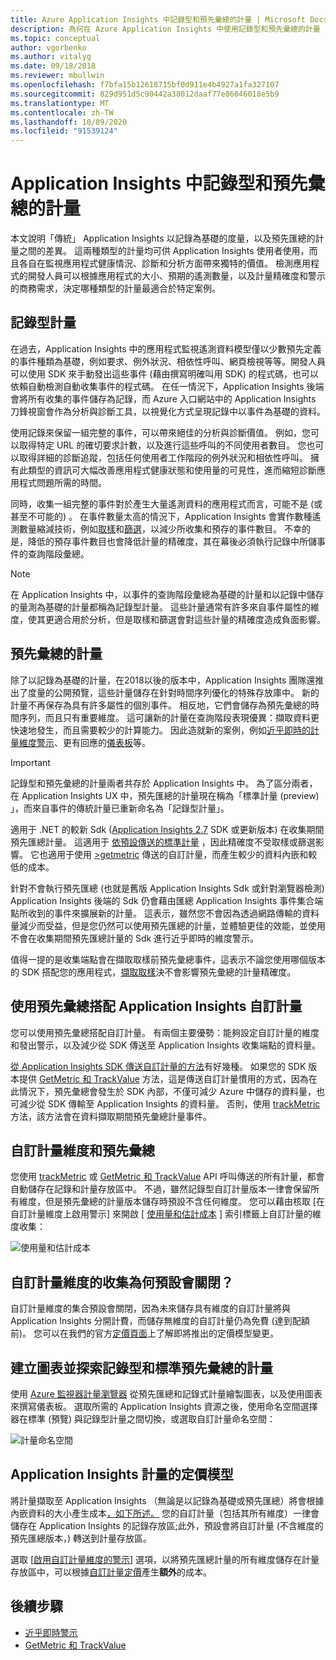```yaml
---
title: Azure Application Insights 中記錄型和預先彙總的計量 | Microsoft Docs
description: 為何在 Azure Application Insights 中使用記錄型和預先彙總的計量
ms.topic: conceptual
author: vgorbenko
ms.author: vitalyg
ms.date: 09/18/2018
ms.reviewer: mbullwin
ms.openlocfilehash: f7bfa15b12618715bf0d911e4b4927a1fa327107
ms.sourcegitcommit: 829d951d5c90442a38012daaf77e86046018e5b9
ms.translationtype: MT
ms.contentlocale: zh-TW
ms.lasthandoff: 10/09/2020
ms.locfileid: "91539124"
---
```

# <a name="log-based-and-pre-aggregated-metrics-in-application-insights"></a>Application Insights 中記錄型和預先彙總的計量

本文說明「傳統」 Application Insights 以記錄為基礎的度量，以及預先匯總的計量之間的差異。 這兩種類型的計量均可供 Application Insights 使用者使用，而且各自在監視應用程式健康情況、診斷和分析方面帶來獨特的價值。 檢測應用程式的開發人員可以根據應用程式的大小、預期的遙測數量，以及計量精確度和警示的商務需求，決定哪種類型的計量最適合於特定案例。

## <a name="log-based-metrics"></a>記錄型計量

在過去，Application Insights 中的應用程式監視遙測資料模型僅以少數預先定義的事件種類為基礎，例如要求、例外狀況、相依性呼叫、網頁檢視等等。開發人員可以使用 SDK 來手動發出這些事件 (藉由撰寫明確叫用 SDK) 的程式碼，也可以依賴自動檢測自動收集事件的程式碼。 在任一情況下，Application Insights 後端會將所有收集的事件儲存為記錄，而 Azure 入口網站中的 Application Insights 刀鋒視窗會作為分析與診斷工具，以視覺化方式呈現記錄中以事件為基礎的資料。

使用記錄來保留一組完整的事件，可以帶來絕佳的分析與診斷價值。 例如，您可以取得特定 URL 的確切要求計數，以及進行這些呼叫的不同使用者數目。 您也可以取得詳細的診斷追蹤，包括任何使用者工作階段的例外狀況和相依性呼叫。 擁有此類型的資訊可大幅改善應用程式健康狀態和使用量的可見性，進而縮短診斷應用程式問題所需的時間。

同時，收集一組完整的事件對於產生大量遙測資料的應用程式而言，可能不是 (或甚至不可能的) 。 在事件數量太高的情況下，Application Insights 會實作數種遙測數量縮減技術，例如[取樣](./sampling.md)和[篩選](./api-filtering-sampling.md)，以減少所收集和預存的事件數目。 不幸的是，降低的預存事件數目也會降低計量的精確度，其在幕後必須執行記錄中所儲事件的查詢階段彙總。

> [!NOTE]
> 在 Application Insights 中，以事件的查詢階段彙總為基礎的計量和以記錄中儲存的量測為基礎的計量都稱為記錄型計量。 這些計量通常有許多來自事件屬性的維度，使其更適合用於分析，但是取樣和篩選會對這些計量的精確度造成負面影響。

## <a name="pre-aggregated-metrics"></a>預先彙總的計量

除了以記錄為基礎的計量，在2018以後的版本中，Application Insights 團隊還推出了度量的公開預覽，這些計量儲存在針對時間序列優化的特殊存放庫中。 新的計量不再保存為具有許多屬性的個別事件。 相反地，它們會儲存為預先彙總的時間序列，而且只有重要維度。 這可讓新的計量在查詢階段表現優異：擷取資料更快速地發生，而且需要較少的計算能力。 因此造就新的案例，例如[近乎即時的計量維度警示](../platform/alerts-metric-near-real-time.md)、更有回應的[儀表板](./overview-dashboard.md)等。

> [!IMPORTANT]
> 記錄型和預先彙總的計量兩者共存於 Application Insights 中。 為了區分兩者，在 Application Insights UX 中，預先匯總的計量現在稱為「標準計量 (preview) 」，而來自事件的傳統計量已重新命名為「記錄型計量」。

適用于 .NET 的較新 Sdk ([Application Insights 2.7](https://www.nuget.org/packages/Microsoft.ApplicationInsights/2.7.2) SDK 或更新版本) 在收集期間預先匯總計量。 這適用于  [依預設傳送的標準計量](../platform/metrics-supported.md#microsoftinsightscomponents) ，因此精確度不受取樣或篩選影響。 它也適用于使用 [>getmetric](./api-custom-events-metrics.md#getmetric) 傳送的自訂計量，而產生較少的資料內嵌和較低的成本。

針對不會執行預先匯總 (也就是舊版 Application Insights Sdk 或針對瀏覽器檢測) Application Insights 後端的 Sdk 仍會藉由匯總 Application Insights 事件集合端點所收到的事件來擴展新的計量。 這表示，雖然您不會因為透過網路傳輸的資料量減少而受益，但是您仍然可以使用預先匯總的計量，並體驗更佳的效能，並使用不會在收集期間預先匯總計量的 Sdk 進行近乎即時的維度警示。

值得一提的是收集端點會在擷取取樣前預先彙總事件，這表示不論您使用哪個版本的 SDK 搭配您的應用程式，[擷取取樣](./sampling.md)決不會影響預先彙總的計量精確度。  

## <a name="using-pre-aggregation-with-application-insights-custom-metrics"></a>使用預先彙總搭配 Application Insights 自訂計量

您可以使用預先彙總搭配自訂計量。 有兩個主要優勢：能夠設定自訂計量的維度和發出警示，以及減少從 SDK 傳送至 Application Insights 收集端點的資料量。

[從 Application Insights SDK 傳送自訂計量的方法](./api-custom-events-metrics.md)有好幾種。 如果您的 SDK 版本提供 [GetMetric 和 TrackValue](./api-custom-events-metrics.md#getmetric) 方法，這是傳送自訂計量慣用的方式，因為在此情況下，預先彙總會發生於 SDK 內部，不僅可減少 Azure 中儲存的資料量，也可減少從 SDK 傳輸至 Application Insights 的資料量。 否則，使用 [trackMetric](./api-custom-events-metrics.md#trackmetric) 方法，該方法會在資料擷取期間預先彙總計量事件。

## <a name="custom-metrics-dimensions-and-pre-aggregation"></a>自訂計量維度和預先彙總

您使用 [trackMetric](./api-custom-events-metrics.md#trackmetric) 或 [GetMetric 和 TrackValue](./api-custom-events-metrics.md#getmetric) API 呼叫傳送的所有計量，都會自動儲存在記錄和計量存放區中。 不過，雖然記錄型自訂計量版本一律會保留所有維度，但是預先彙總的計量版本儲存時預設不含任何維度。 您可以藉由核取 [在自訂計量維度上啟用警示] 來開啟 [ [使用量和估計成本](./pricing.md) ] 索引標籤上自訂計量的維度收集： 

![使用量和估計成本](./media/pre-aggregated-metrics-log-metrics/001-cost.png)

## <a name="why-is-collection-of-custom-metrics-dimensions-turned-off-by-default"></a>自訂計量維度的收集為何預設會關閉？

自訂計量維度的集合預設會關閉，因為未來儲存具有維度的自訂計量將與 Application Insights 分開計費，而儲存無維度的自訂計量仍為免費 (達到配額前)。 您可以在我們的官方[定價頁面](https://azure.microsoft.com/pricing/details/monitor/)上了解即將推出的定價模型變更。

## <a name="creating-charts-and-exploring-log-based-and-standard-pre-aggregated-metrics"></a>建立圖表並探索記錄型和標準預先彙總的計量

使用 [Azure 監視器計量瀏覽器](../platform/metrics-getting-started.md) 從預先匯總和記錄式計量繪製圖表，以及使用圖表來撰寫儀表板。 選取所需的 Application Insights 資源之後，使用命名空間選擇器在標準 (預覽) 與記錄型計量之間切換，或選取自訂計量命名空間：

![計量命名空間](./media/pre-aggregated-metrics-log-metrics/002-metric-namespace.png)

## <a name="pricing-models-for-application-insights-metrics"></a>Application Insights 計量的定價模型

將計量擷取至 Application Insights （無論是以記錄為基礎或預先匯總）將會根據內嵌資料的大小產生成本[，如下所述。](./pricing.md#pricing-model) 您的自訂計量（包括其所有維度）一律會儲存在 Application Insights 的記錄存放區;此外，預設會將自訂計量 (不含維度的預先匯總版本，) 轉送到計量存放區。

選取 [[啟用自訂計量維度的警示](#custom-metrics-dimensions-and-pre-aggregation)] 選項，以將預先匯總計量的所有維度儲存在計量存放區中，可以根據[自訂計量定價](https://azure.microsoft.com/pricing/details/monitor/)產生**額外**的成本。

## <a name="next-steps"></a>後續步驟

* [近乎即時警示](../platform/alerts-metric-near-real-time.md)
* [GetMetric 和 TrackValue](./api-custom-events-metrics.md#getmetric)
